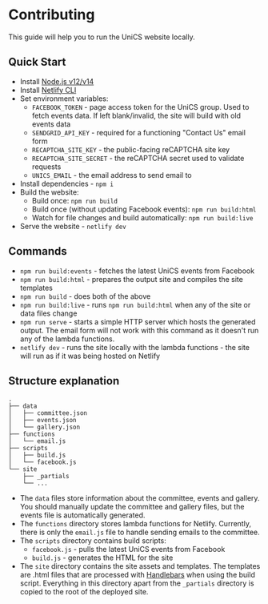 # Contributing

This guide will help you to run the UniCS website locally.

## Quick Start

- Install [Node.js v12/v14](https://nodejs.org/)
- Install [Netlify CLI](https://www.npmjs.com/package/netlify-cli)
- Set environment variables:
  - `FACEBOOK_TOKEN` - page access token for the UniCS group. Used to fetch events data. If left blank/invalid, the site will build with old events data
  - `SENDGRID_API_KEY` - required for a functioning "Contact Us" email form
  - `RECAPTCHA_SITE_KEY` - the public-facing reCAPTCHA site key
  - `RECAPTCHA_SITE_SECRET` - the reCAPTCHA secret used to validate requests
  - `UNICS_EMAIL` - the email address to send email to
- Install dependencies - `npm i`
- Build the website:
  - Build once: `npm run build`
  - Build once (without updating Facebook events): `npm run build:html`
  - Watch for file changes and build automatically: `npm run build:live`
- Serve the website - `netlify dev`

## Commands

- `npm run build:events` - fetches the latest UniCS events from Facebook
- `npm run build:html` - prepares the output site and compiles the site templates
- `npm run build` - does both of the above
- `npm run build:live` - runs `npm run build:html` when any of the site or data files change
- `npm run serve` - starts a simple HTTP server which hosts the generated output. The email form will not work with this command as it doesn't run any of the lambda functions.
- `netlify dev` - runs the site locally with the lambda functions - the site will run as if it was being hosted on Netlify

## Structure explanation

```
.
├── data
│   ├── committee.json
│   ├── events.json
│   └── gallery.json
├── functions
│   └── email.js
├── scripts
│   ├── build.js
│   └── facebook.js
└── site
    ├── _partials
    └── ...
```

- The `data` files store information about the committee, events and gallery. You should manually update the committee and gallery files, but the events file is automatically generated.
- The `functions` directory stores lambda functions for Netlify. Currently, there is only the `email.js` file to handle sending emails to the committee.
- The `scripts` directory contains build scripts:
  - `facebook.js` - pulls the latest UniCS events from Facebook
  - `build.js` - generates the HTML for the site
- The `site` directory contains the site assets and templates. The templates are .html files that are processed with [Handlebars](https://handlebarsjs.com/) when using the build script. Everything in this directory apart from the `_partials` directory is copied to the root of the deployed site.
